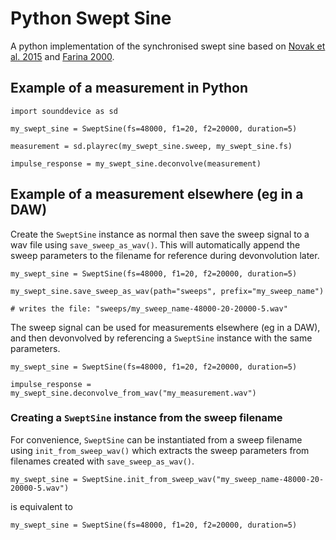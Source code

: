 # Python Swept Sine

A python implementation of the synchronised swept sine based on [Novak et al. 2015](https://ant-novak.com/posts/research/2015-10-30_JAES_Swept/) and [Farina 2000](https://www.melaudia.net/zdoc/sweepSine.PDF).


## Example of a measurement in Python

    import sounddevice as sd

    my_swept_sine = SweptSine(fs=48000, f1=20, f2=20000, duration=5)

    measurement = sd.playrec(my_swept_sine.sweep, my_swept_sine.fs)

    impulse_response = my_swept_sine.deconvolve(measurement)


## Example of a measurement elsewhere (eg in a DAW)

Create the `SweptSine` instance as normal then save the sweep signal to a wav file using `save_sweep_as_wav()`. This will automatically append the sweep parameters to the filename for reference during devonvolution later.

    my_swept_sine = SweptSine(fs=48000, f1=20, f2=20000, duration=5)

    my_swept_sine.save_sweep_as_wav(path="sweeps", prefix="my_sweep_name")

    # writes the file: "sweeps/my_sweep_name-48000-20-20000-5.wav"

The sweep signal can be used for measurements elsewhere (eg in a DAW), and then devonvolved by referencing a `SweptSine` instance with the same parameters.

    my_swept_sine = SweptSine(fs=48000, f1=20, f2=20000, duration=5)

    impulse_response = my_swept_sine.deconvolve_from_wav("my_measurement.wav")

### Creating a `SweptSine` instance from the sweep filename

For convenience, `SweptSine` can be instantiated from a sweep filename using `init_from_sweep_wav()` which extracts the sweep parameters from filenames created with `save_sweep_as_wav()`.

    my_swept_sine = SweptSine.init_from_sweep_wav("my_sweep_name-48000-20-20000-5.wav")

is equivalent to

    my_swept_sine = SweptSine(fs=48000, f1=20, f2=20000, duration=5)
